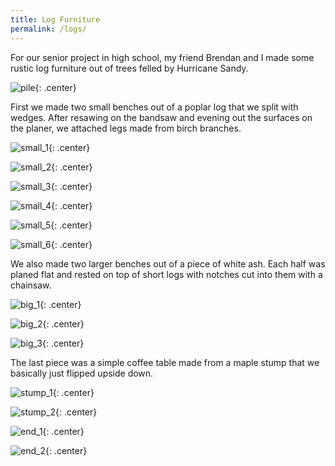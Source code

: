 ```yaml
---
title: Log Furniture
permalink: /logs/
---
```


For our senior project in high school, my friend Brendan and I made some rustic log furniture out of trees felled by Hurricane Sandy. 

![pile](/img/logs/pile.jpg){: .center}

First we made two small benches out of a poplar log that we split with wedges. After resawing on the bandsaw and evening out the surfaces on the planer, we attached legs made from birch branches.

![small_1](/img/logs/small_1.jpg){: .center}

![small_2](/img/logs/small_2.jpg){: .center}

![small_3](/img/logs/small_3.jpg){: .center}

![small_4](/img/logs/small_4.jpg){: .center}

![small_5](/img/logs/small_5.jpg){: .center}

![small_6](/img/logs/small_6.jpg){: .center}

We also made two larger benches out of a piece of white ash. Each half was planed flat and rested on top of short logs with notches cut into them with a chainsaw.

![big_1](/img/logs/big_1.jpg){: .center}

![big_2](/img/logs/big_2.jpg){: .center}

![big_3](/img/logs/big_3.jpg){: .center}


The last piece was a simple coffee table made from a maple stump that we basically just flipped upside down.

![stump_1](/img/logs/stump_1.jpg){: .center}

![stump_2](/img/logs/stump_2.jpg){: .center}

![end_1](/img/logs/end_1.jpg){: .center}

![end_2](/img/logs/end_2.jpg){: .center}


